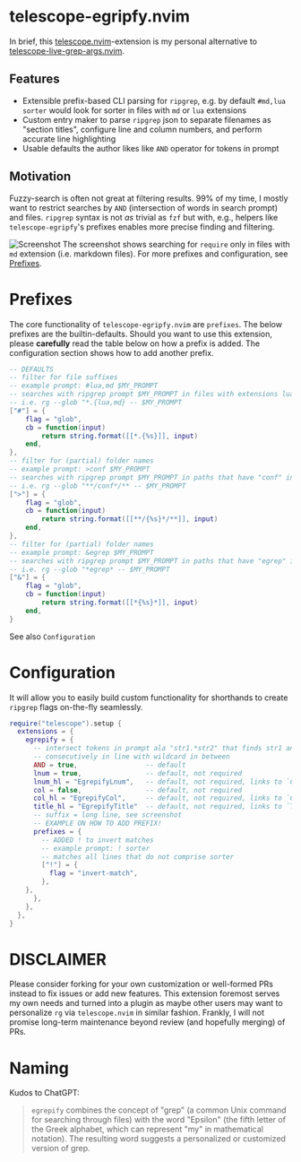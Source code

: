 # telescope-egripfy.nvim

In brief, this [telescope.nvim](https://github.com/nvim-telescope/telescope.nvim)-extension is my personal alternative to [telescope-live-grep-args.nvim](https://github.com/nvim-telescope/telescope-live-grep-args.nvim).

## Features

- Extensible prefix-based CLI parsing for `ripgrep`, e.g. by default `#md,lua sorter` would look for sorter in files with `md` or `lua` extensions
- Custom entry maker to parse `ripgrep` json to separate filenames as "section titles", configure line and column numbers, and perform accurate line highlighting
- Usable defaults the author likes like `AND` operator for tokens in prompt

## Motivation

Fuzzy-search is often not great at filtering results. 99% of my time, I mostly want to restrict searches by `AND` (intersection of words in search prompt) and files. `ripgrep` syntax is not _as_ trivial as `fzf` but with, e.g., helpers like `telescope-egripfy`'s prefixes enables more precise finding and filtering.

![Screenshot](https://user-images.githubusercontent.com/39233597/226608982-b3400cea-3aca-499c-afb3-51912443a240.png)
The screenshot shows searching for `require` only in files with `md` extension (i.e. markdown files). For more prefixes and configuration, see [Prefixes](#prefixes).

# Prefixes

The core functionality of `telescope-egripfy.nvim` are `prefixes`. The below prefixes are the builtin-defaults. Should you want to use this extension, please __carefully__ read the table below on how a prefix is added.  The configuration section shows how to add another prefix.
```lua
-- DEFAULTS
-- filter for file suffixes
-- example prompt: #lua,md $MY_PROMPT
-- searches with ripgrep prompt $MY_PROMPT in files with extensions lua and md
-- i.e. rg --glob "*.{lua,md} -- $MY_PROMPT
["#"] = {
    flag = "glob",
    cb = function(input)
        return string.format([[*.{%s}]], input)
    end,
},
-- filter for (partial) folder names
-- example prompt: >conf $MY_PROMPT
-- searches with ripgrep prompt $MY_PROMPT in paths that have "conf" in folder
-- i.e. rg --glob "**/conf*/** -- $MY_PROMPT
[">"] = {
    flag = "glob",
    cb = function(input)
        return string.format([[**/{%s}*/**]], input)
    end,
},
-- filter for (partial) folder names
-- example prompt: &egrep $MY_PROMPT
-- searches with ripgrep prompt $MY_PROMPT in paths that have "egrep" in file name
-- i.e. rg --glob "*egrep* -- $MY_PROMPT
["&"] = {
    flag = "glob",
    cb = function(input)
        return string.format([[*{%s}*]], input)
    end,
}
```

See also `Configuration`

# Configuration

It will allow you to easily build custom functionality for shorthands to create `ripgrep` flags on-the-fly seamlessly.

```lua
require("telescope").setup {
  extensions = {
    egrepify = {
      -- intersect tokens in prompt ala "str1.*str2" that finds str1 and str2 
      -- consecutively in line with wildcard in between
      AND = true,                 -- default 
      lnum = true,                -- default, not required
      lnum_hl = "EgrepifyLnum",   -- default, not required, links to `Constant`
      col = false,                -- default, not required
      col_hl = "EgrepifyCol",     -- default, not required, links to `Constant`
	  title_hl = "EgrepifyTitle"  -- default, not required, links to `Title`
      -- suffix = long line, see screenshot
      -- EXAMPLE ON HOW TO ADD PREFIX!
      prefixes = {
        -- ADDED ! to invert matches
        -- example prompt: ! sorter
        -- matches all lines that do not comprise sorter
        ["!"] = {
          flag = "invert-match",
        },
	},
      },
    },
  },
}
```

# DISCLAIMER

Please consider forking for your own customization or well-formed PRs instead to fix issues or add new features. This extension foremost serves my own needs and turned into a plugin as maybe other users may want to personalize `rg` via `telescope.nvim` in similar fashion. Frankly, I will not promise long-term maintenance beyond review (and hopefully merging) of PRs.

# Naming

Kudos to ChatGPT:

> `egrepify` combines the concept of "grep" (a common Unix command for searching through files) with the word "Epsilon" (the fifth letter of the Greek alphabet, which can represent "my" in mathematical notation). The resulting word suggests a personalized or customized version of grep.

